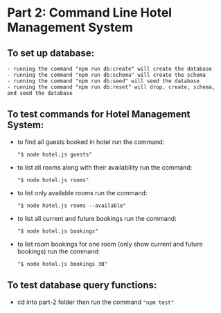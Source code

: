 # Part 2: Command Line Hotel Management System

## To set up database:

    - running the command "npm run db:create" will create the database
    - running the command "npm run db:schema" will create the schema
    - running the command "npm run db:seed" will seed the database
    - running the command "npm run db:reset" will drop, create, schema, and seed the database


## To test commands for Hotel Management System:
  - to find all guests booked in hotel run the command:

    `"$ node hotel.js guests"`

  - to list all rooms along with their availability run the command:

    `"$ node hotel.js rooms"`

  - to list only available rooms run the command:

    `"$ node hotel.js rooms --available"`
  - to list all current and future bookings run the command:

    `"$ node hotel.js bookings"`

  - to list room bookings for one room (only show current and future bookings) run the command:

    `"$ node hotel.js bookings 3B"`

## To test database query functions:

  - cd into part-2 folder then run the command `"npm test"`
